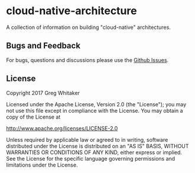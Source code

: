 # cloud-native-architecture
A collection of information on building "cloud-native" architectures.

## Bugs and Feedback
For bugs, questions and discussions please use the [Github Issues](https://github.com/gregwhitaker/cloud-native-architecture/issues).

## License
Copyright 2017 Greg Whitaker

Licensed under the Apache License, Version 2.0 (the "License"); you may not use this file except in compliance with the License. You may obtain a copy of the License at

http://www.apache.org/licenses/LICENSE-2.0

Unless required by applicable law or agreed to in writing, software distributed under the License is distributed on an "AS IS" BASIS, WITHOUT WARRANTIES OR CONDITIONS OF ANY KIND, either express or implied. See the License for the specific language governing permissions and limitations under the License.
